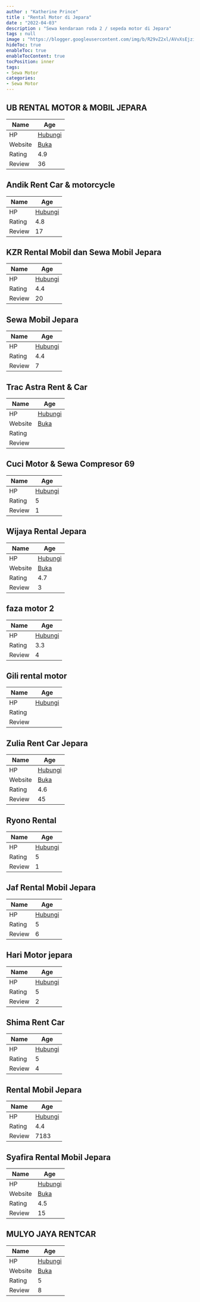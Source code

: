 ```yaml
---
author : "Katherine Prince"
title : "Rental Motor di Jepara"
date : "2022-04-03"
description : "Sewa kendaraan roda 2 / sepeda motor di Jepara"
tags : null
image : "https://blogger.googleusercontent.com/img/b/R29vZ2xl/AVvXsEjziA7a1Zqv6DWBQshu9RaO_ByGYIryA5iqLPoETuyNCaCE3MKUWl6TXfC5f7ubQAEKXCgnVDwKjJvy9fjI79Y7IqP0uXUYThhjunhfRQUrqVtRRui_vVzRWvJ68pgBgR49vpONNxfweL7UPkOCTGL1fllPfCkTLsBTkKjgE4rpwa9sJSilSLGIWkUkbg/w300-h200/rental-motor-di-jepara.png"
hideToc: true
enableToc: true
enableTocContent: true
tocPosition: inner
tags:
- Sewa Motor
categories:
- Sewa Motor
---
```



## UB RENTAL MOTOR &amp; MOBIL JEPARA

Name | Age
--------|------
HP | [Hubungi](https://pcandroidplayer.blogspot.com/?clayads=https://getnumber.ndower.dev?phone=MDgxMzI1MTczMDUx)
Website | [Buka](https://pcandroidplayer.blogspot.com/?clayads=aHR0cHM6Ly91YnRyYW5zamVwYXJhLmJ1c2luZXNzLnNpdGUv) 
Rating | 4.9
Review | 36


## Andik Rent Car &amp; motorcycle

Name | Age
--------|------
HP | [Hubungi](https://pcandroidplayer.blogspot.com/?clayads=https://getnumber.ndower.dev?phone=MDgxMjM2MTE0NTA0)
Rating | 4.8
Review | 17


## KZR Rental Mobil dan Sewa Mobil Jepara

Name | Age
--------|------
HP | [Hubungi](https://pcandroidplayer.blogspot.com/?clayads=https://getnumber.ndower.dev?phone=MDg1MjIyMjUxNzcx)
Rating | 4.4
Review | 20


## Sewa Mobil Jepara

Name | Age
--------|------
HP | [Hubungi](https://pcandroidplayer.blogspot.com/?clayads=https://getnumber.ndower.dev?phone=MDg5NTQxMDE1NjUxOA==)
Rating | 4.4
Review | 7


## Trac Astra Rent &amp; Car

Name | Age
--------|------
HP | [Hubungi](https://pcandroidplayer.blogspot.com/?clayads=https://getnumber.ndower.dev?phone=MDI5MTc2MjA2MDY=)
Website | [Buka](https://pcandroidplayer.blogspot.com/?clayads=aHR0cHM6Ly93d3cuc2VyYS5hc3RyYS5jby5pZC8=) 
Rating | 
Review | 


## Cuci Motor &amp; Sewa Compresor 69

Name | Age
--------|------
HP | [Hubungi](https://pcandroidplayer.blogspot.com/?clayads=https://getnumber.ndower.dev?phone=)
Rating | 5
Review | 1


## Wijaya Rental Jepara

Name | Age
--------|------
HP | [Hubungi](https://pcandroidplayer.blogspot.com/?clayads=https://getnumber.ndower.dev?phone=MDgxMzI2NDAwMDI2)
Website | [Buka](https://pcandroidplayer.blogspot.com/?clayads=aHR0cDovL3dpamF5YXJlbnRqZXBhcmEuYmxvZ3Nwb3QuY28uaWQv) 
Rating | 4.7
Review | 3


## faza motor 2

Name | Age
--------|------
HP | [Hubungi](https://pcandroidplayer.blogspot.com/?clayads=https://getnumber.ndower.dev?phone=MDgxMzI3MzAzNDU0)
Rating | 3.3
Review | 4


## Gili rental motor

Name | Age
--------|------
HP | [Hubungi](https://pcandroidplayer.blogspot.com/?clayads=https://getnumber.ndower.dev?phone=)
Rating | 
Review | 


## Zulia Rent Car Jepara

Name | Age
--------|------
HP | [Hubungi](https://pcandroidplayer.blogspot.com/?clayads=https://getnumber.ndower.dev?phone=MDg1MjkyODI0NDQ0)
Website | [Buka](https://pcandroidplayer.blogspot.com/?clayads=aHR0cDovL3d3dy5qZXBhcmFzZXJ2aWMuYmxvZ3Nwb3QuY29tLw==) 
Rating | 4.6
Review | 45


## Ryono Rental

Name | Age
--------|------
HP | [Hubungi](https://pcandroidplayer.blogspot.com/?clayads=https://getnumber.ndower.dev?phone=MDgyMzI4NTk1MjQ4)
Rating | 5
Review | 1


## Jaf Rental Mobil Jepara

Name | Age
--------|------
HP | [Hubungi](https://pcandroidplayer.blogspot.com/?clayads=https://getnumber.ndower.dev?phone=MDg1MjI1NDQ0NDAw)
Rating | 5
Review | 6


## Hari Motor jepara

Name | Age
--------|------
HP | [Hubungi](https://pcandroidplayer.blogspot.com/?clayads=https://getnumber.ndower.dev?phone=MDgxMjI4MDUxMDI=)
Rating | 5
Review | 2


## Shima Rent Car

Name | Age
--------|------
HP | [Hubungi](https://pcandroidplayer.blogspot.com/?clayads=https://getnumber.ndower.dev?phone=MDg5NTQxNDIzMTAzNQ==)
Rating | 5
Review | 4


## Rental Mobil Jepara

Name | Age
--------|------
HP | [Hubungi](https://pcandroidplayer.blogspot.com/?clayads=https://getnumber.ndower.dev?phone=MDg5NTQxMDE1NjUxOA==)
Rating | 4.4
Review | 7183


## Syafira Rental Mobil Jepara

Name | Age
--------|------
HP | [Hubungi](https://pcandroidplayer.blogspot.com/?clayads=https://getnumber.ndower.dev?phone=MDg1MjI1OTY5Njc0)
Website | [Buka](https://pcandroidplayer.blogspot.com/?clayads=aHR0cDovL3N5YWZpcmFqZXBhcmEuYmxvZ3Nwb3QuY29tLw==) 
Rating | 4.5
Review | 15


## MULYO JAYA RENTCAR

Name | Age
--------|------
HP | [Hubungi](https://pcandroidplayer.blogspot.com/?clayads=https://getnumber.ndower.dev?phone=MDg1MjMzMDY1NTUy)
Website | [Buka](https://pcandroidplayer.blogspot.com/?clayads=aHR0cDovL3d3dy5mYWNlYm9vay5jb20vbXVoYW1tYWQuZmF0a2h1cnJhaG1hbi4xOA==) 
Rating | 5
Review | 8


